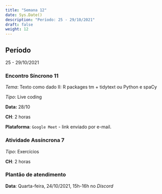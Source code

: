 ```yaml
---
title: "Semana 12"
date: Sys.Date()
description: "Período: 25 - 29/10/2021"
draft: false
weight: 12
---
```


## Período

25 - 29/10/2021

### Encontro Síncrono 11

*Tema*: Texto como dado II: R packages tm + tidytext ou Python e spaCy

*Tipo*: Live coding 

**Data:** 28/10

**CH**: 2 horas

**Plataforma**: `Google Meet` - link enviado por e-mail.

### Atividade Assíncrona 7

*Tipo*: Exercícios

**CH**: 2 horas

### Plantão de atendimento

**Data**: Quarta-feira, 24/10/2021, 15h-16h no *Discord*